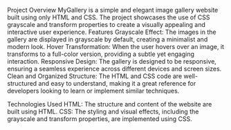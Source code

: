 Project Overview
MyGallery is a simple and elegant image gallery website built using only HTML and CSS. The project showcases the use of CSS grayscale and transform properties to create a visually appealing and interactive user experience.
Features
Grayscale Effect: 
The images in the gallery are displayed in grayscale by default, creating a minimalist and modern look.
Hover Transformation: When the user hovers over an image, it transforms to a full-color version, providing a subtle yet engaging interaction.
Responsive Design: The gallery is designed to be responsive, ensuring a seamless experience across different devices and screen sizes.
Clean and Organized Structure: The HTML and CSS code are well-structured and easy to understand, making it a great reference for developers looking to learn or implement similar techniques.

Technologies Used
HTML: The structure and content of the website are built using HTML.
CSS: The styling and visual effects, including the grayscale and transform properties, are implemented using CSS.
